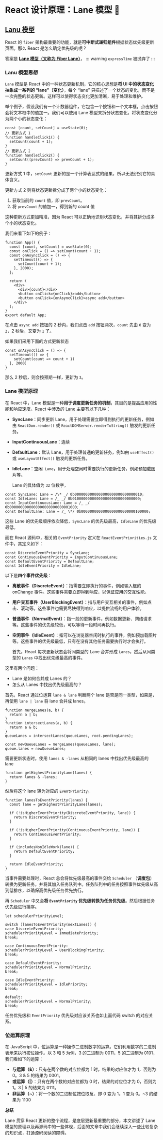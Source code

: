 # React 设计原理：Lane 模型 🎉

## [Lanu 模型](https://juejin.cn/post/7248982532728602681)

React 的 `fiber` 架构最重要的功能，就是**可中断式递归组件**根据状态优先级更新页面。那么 React 是怎么确定优先级的呢？

答案是 **[Lane 模型（又称为 Fiber Lane）](https://juejin.cn/post/7248982532728602681)**，
::: warning
`expressTime` 被抛弃了
:::

### Lanu 模型思想

`Lane` 模型是 React 中的一种状态更新机制，它的核心思想是**将 UI 中的状态变化抽象成一系列的 “lane”（变化）**，每个 “lane” 只描述了一个状态的变化，而不是一次完整的状态更新。这样可以使得状态变化更加清晰，易于处理和维护。

举个例子，假设我们有一个计数器组件，它包含一个按钮和一个文本框，点击按钮会将文本框中的值加一。我们可以使用 Lane 模型来拆分状态变化，将状态变化分为两个小的状态变化：

```tsx
const [count, setCount] = useState(0);
// 更新方式 1
function handleClick1() {
  setCount(count + 1);
}
// 更新方式 2
function handleClick2() {
  setCount((prevCount) => prevCount + 1);
}
```

更新方式 1 中，`setCount` 更新的是一个计算表达式的结果，所以无法识别它的具体含义。

更新方式 2 则将状态更新拆分成了两个小的状态变化：

1. 获取当前的 `count` 值，即 `prevCount`。
2. 将 `prevCount` 的值加一，得到新的 count 值

这种更新方式更加精准，因为 React 可以正确地识别状态变化，并将其拆分成多个小的状态变化。

我们来看下如下的例子：

```tsx{6}
function App() {
  const [count, setCount] = useState(0);
  const onClick = () => setCount(count + 1);
  const onAsyncClick = () => {
    setTimeout(() => {
      setCount(count + 1);
    }, 2000);
  };

  return (
    <div>
      <div>{count}</div>
      <button onClick={onClick}>add</button>
      <button onClick={onAsyncClick}>async add</button>
    </div>
  );
}
export default App;
```

在点击 `async add` 按钮的 2 秒内，我们点击 `add` 按钮两次，`count` 先由 `0` 变为 `2`，2 秒后，又变为 `1` 了。

如果我们采用下面的方式更新状态

```tsx{3}
const onAsyncClick = () => {
  setTimeout(() => {
    setCount(count => count + 1)
  }, 2000)
}
```

那么 2 秒后，则会按预期一样，更新为 `3`。

### Lane 模型原理

在 React 中，Lane 模型是一种**用于调度更新任务的机制**，其目的是提高应用的性能和响应速度。React 中涉及的 Lane 主要有以下几种：

- **SyncLane**：同步更新 Lane，用于处理需要立即得到执行的更新任务，例如由 `ReactDom.render()` 或 `ReactDOMServer.renderToString()` 触发的更新任务。
- **InputContinuousLane**：连续
- **DefaultLane**：默认 Lane，用于处理普通的更新任务，例如由 `useEffect()` 或 `useLayoutEffect()` 触发的更新任务。
- **IdleLane**：空闲` Lane`，用于处理空闲时需要执行的更新任务，例如预加载图片等。

  Lane 的具体值为 `32` 位数字，

```tsx
const SyncLane: Lane = /\* _/ 0b0000000000000000000000000000010;
const IdleLane: Lane = /_ _/ 0b0100000000000000000000000000000;
const InputContinuousLane: Lane = /_ _/ 0b0000000000000000000000000001000;
const DefaultLane: Lane = /_ \*/ 0b0000000000000000000000000100000;
```

这些 Lane 的优先级顺序依次降低，`SyncLane` 的优先级最高，`IdleLane` 的优先级最低。

而在 React 源码中，相关的 `EventPriority` 定义在 `ReactEventPriorities.js` 文件中，其定义如下：

```tsx
const DiscreteEventPriority = SyncLane;
const ContinuousEventPriority = InputContinuousLane;
const DefaultEventPriority = DefaultLane;
const IdleEventPriority = IdleLane;
```

以下是**四个事件优先级**：

- **离散事件（DiscreteEvent）**：指需要立即执行的事件，例如输入框的 onChange 事件。这些事件需要立即得到响应，以保证应用的交互性能。
- **用户交互事件（UserBlockingEvent）**：指与用户交互相关的事件，例如点击、滚动等。这些事件也需要尽快得到响应，以提供流畅的用户体验。
- **普通事件（NormalEvent）**：指一般的更新事件，例如数据更新、网络请求等。这些事件的优先级较低，可以等待一段时间再执行。
- **空闲事件（IdleEvent）**：指可以在浏览器空闲时执行的事件，例如预加载图片等。这些事件的优先级最低，只有在没有其他任务需要执行时才会执行。

  首先，React 每次更新状态会将同类型的 Lane 合并形成 `Lanes`，然后从同类型的 `Lanes` 中找出优先级最高的事件。

这里有两个问题：

- Lane 是如何合并成 Lanes 的？
- 怎么从 Lanes 中找出优先级最高的？

首先，React 通过位运算 `lane & lane` 判断两个 lane 是否是同一类型，如果是，再使用 `lane | lane` 将 lane 合并成 lanes。

```tsx{7,9}
function mergeLanes(a, b) {
  return a | b;
}
function intersectLanes(a, b) {
  return a & b;
}
queueLanes = intersectLanes(queueLanes, root.pendingLanes);

const newQueueLanes = mergeLanes(queueLanes, lane);
queue.lanes = newQueueLanes;
```

需要更新状态时，使用 `lanes & -lanes` 从相同的 lanes 中找出优先级最高的 lane

```tsx{2}
function getHighestPriorityLane(lanes) {
  return lanes & -lanes;
}
```

然后将这个 lane 转为对应的 `EventPriority`。

```tsx{4,8,12,16}
function lanesToEventPriority(lanes) {
  const lane = getHighestPriorityLane(lanes);

  if (!isHigherEventPriority(DiscreteEventPriority, lane)) {
    return DiscreteEventPriority;
  }

  if (!isHigherEventPriority(ContinuousEventPriority, lane)) {
    return ContinuousEventPriority;
  }

  if (includesNonIdleWork(lane)) {
    return DefaultEventPriority;
  }

  return IdleEventPriority;
}
```

当事件需要处理时，React 总会将优先级最高的事件交给 `Scheduler` （**调度包**）转换为更新任务，并将其加入任务队列中。任务队列中的任务按照事件优先级从高到低排序，以确保高优先级任务优先执行。

再 `Scheduler` 中又会**将 `EventPriority` 优先级转换为任务优先级**。然后根据任务优先级进行排序。

```tsx
let schedulerPriorityLevel;

switch (lanesToEventPriority(nextLanes)) {
case DiscreteEventPriority:
schedulerPriorityLevel = ImmediatePriority;
break;

case ContinuousEventPriority:
schedulerPriorityLevel = UserBlockingPriority;
break;

case DefaultEventPriority:
schedulerPriorityLevel = NormalPriority;
break;

case IdleEventPriority:
schedulerPriorityLevel = IdlePriority;
break;

default:
schedulerPriorityLevel = NormalPriority;
break;
```

任务优先级和 `EventPriority` 优先级对应该关系也如上面代码 switch 的对应关系。

### 位运算原理

在 JavaScript 中，位运算是一种操作二进制数字的运算。它们利用数字的二进制表示来执行按位操作。以 3 和 5 为例，3 的二进制为 0011，5 的二进制为 0101，我们看如下的运算：

- **与运算（&）**：只有在两个数的对应位都为 1 时，结果的对应位才为 1，否则为 0。3 & 5 的结果为 0001。
- **或运算（|）**：只有在两个数的对应位都为 0 时，结果的对应位才为 0，否则为 1。3 | 5 的结果为 0111。
- **非运算（~）**：将一个数的二进制位按位取反，即 0 变为 1，1 变为 0。~3 的结果为 1100

**总结**

Lane 贯穿 React 更新的整个流程，是底层更新最重要的部分，本文讲述了 Lane 模型的原理以及再源码中的一些体现，后面的文章中我们会继续深入一些比较复杂的知识点，打通源码阅读的障碍。
